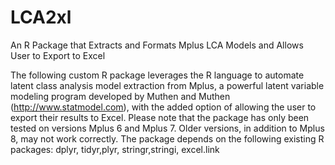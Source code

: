 # LCA2xl
An R Package that Extracts and Formats Mplus LCA Models and Allows User to Export to Excel


The following custom R package leverages the R language to automate latent class analysis model extraction from Mplus, a powerful latent variable modeling program developed by Muthen and Muthen (<http://www.statmodel.com>), with the added option of allowing the user to export their results to Excel. 
Please note that the package has only been tested on versions Mplus 6 and Mplus 7. Older versions, in addition to Mplus 8, may not work correctly. 
The package depends on the following existing R packages:   dplyr, tidyr,plyr, stringr,stringi, excel.link
